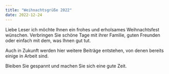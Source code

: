```yaml
---
title: "Weihnachtsgrüße 2022"
date: 2022-12-24
---
```

<p>
  Liebe Leser ich möchte Ihnen ein frohes und erholsames Weihnachtsfest wünschen. Verbringen Sie schöne Tage mit ihrer Familie, guten Freunden oder einfach mit dem, was Ihnen gut tut.
</p>

<p>
  Auch in Zukunft werden hier weitere Beiträge entstehen, von denen bereits einige in Arbeit sind.
</p>

<p>
  Bleiben Sie gespannt und machen Sie sich eine gute Zeit.
</p>

